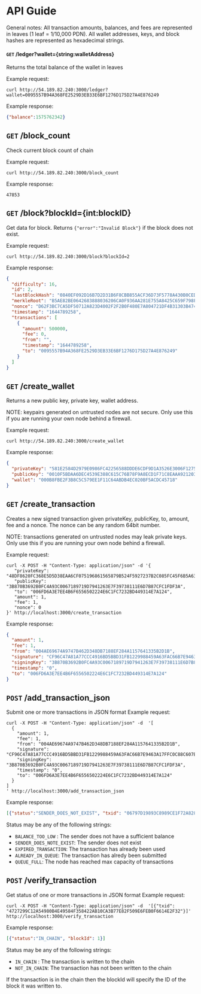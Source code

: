 # API Guide
General notes:
All transaction amounts, balances, and fees are represented in leaves (1 leaf = 1/10,000 PDN).
All wallet addresses, keys, and block hashes are represented as hexadecimal strings.

#### `GET` /ledger?wallet={string:walletAddress}
Returns the total balance of the wallet in leaves 

Example request:

```
curl http://54.189.82.240:3000/ledger?wallet=0095557B94A368FE2529D3EB33E6BF1276D175D27A4E876249
```

Example response:
```json
{"balance":1575762342}
```


## `GET` /block_count
Check current block count of chain

Example request:
```
curl http://54.189.82.240:3000/block_count
```

Example response:
```
47853
```

## `GET` /block?blockId={int:blockID}
Get data for block. Returns `{"error":"Invalid Block"}` if the block does not exist.

Example request:
```
curl http://54.189.82.240:3000/block?blockId=2
```

Example response:
```json
{
  "difficulty": 16,
  "id": 2,
  "lastBlockHash": "0840EF092D16B7D2D31B6F8CBB855ACF36D73F5778A430B0CEDB93A6E33AF750",
  "merkleRoot": "B5AE82BE0642683888036206CA0F936AA281E755A8425C659F798F46A45699BD",
  "nonce": "D62F3BC7CA5DF50712A823D4002F2F2B0F480E7A804721DF4B31303B474644A2",
  "timestamp": "1644789258",
  "transactions": [
    {
      "amount": 500000,
      "fee": 0,
      "from": "",
      "timestamp": "1644789258",
      "to": "0095557B94A368FE2529D3EB33E6BF1276D175D27A4E876249"
    }
  ]
}

```

## `GET` /create_wallet
Returns a new public key, private key, wallet address. 

NOTE: keypairs generated on untrusted nodes are not secure. Only use this if you are running your own node behind a firewall.

Example request:
```
curl http://54.189.82.240:3000/create_wallet
```

Example response:
```json
{
  "privateKey": "581E2584D2979E0986FC42256588DDDE6CDF9D1A3526E3006F127557DF14EE4DFBCBAE1A08997F3B140A927505255647D4856639971EF879AAEB991BF11C98BE",
  "publicKey": "0010F5BDAA6DEC4539E388C615C76B78F9A8ECD1F71C8EAAA92120329B2B41E5",
  "wallet": "000B8FBE2F3B8C5C579EE1F11C64ABDB4EC020BF5ACDC45718"
}
```

## `GET` /create_transaction
Creates a new signed transaction given privateKey, publicKey, to, amount, fee and a nonce. The nonce can be any random 64bit number.

NOTE: transactions generated on untrusted nodes may leak private keys. Only use this if you are running your own node behind a firewall.

Example request:
```
curl -X POST -H "Content-Type: application/json" -d '{
   "privateKey": "48DF8620FC368E5D5D38EAA6CF075196861565879B524F5927237B2C085FC45F6B5A635A11B1EAB863C27DFFCB167886C85AC11E882789FC4D110C9904FE14E3",
   "publicKey": "3B870B3692B0FC4A93C0067189719D7941263E7F39738111E6D7B87CFC1FDF3A",
   "to": "006FD6A3E7EE4B6F6556502224E6C1FC7232BD449314E7A124",
   "amount": 1,
   "fee": 1,
   "nonce": 0
}' http://localhost:3000/create_transaction

```

Example response:
```json
{
  "amount": 1,
  "fee": 1,
  "from": "004AE69674A9747B462D348DB7188EF284A1157641335B2D1B",
  "signature": "CF96C47A81A77CCC4916BD5BBD31FB1229988459A63FAC66B7E9463A17FFC0C88C607BB6F7979E7B1D60B19764BED229684521CEB3DC5E334FB7C8663E49C00F",
  "signingKey": "3B870B3692B0FC4A93C0067189719D7941263E7F39738111E6D7B87CFC1FDF3A",
  "timestamp": "0",
  "to": "006FD6A3E7EE4B6F6556502224E6C1FC7232BD449314E7A124"
}
```

## `POST` /add_transaction_json 
Submit one or more transactions in JSON format
Example request:
```
curl -X POST -H "Content-Type: application/json" -d  '[
  {
    "amount": 1,
    "fee": 1,
    "from": "004AE69674A9747B462D348DB7188EF284A1157641335B2D1B",
    "signature": "CF96C47A81A77CCC4916BD5BBD31FB1229988459A63FAC66B7E9463A17FFC0C88C607BB6F7979E7B1D60B19764BED229684521CEB3DC5E334FB7C8663E49C00F",
    "signingKey": "3B870B3692B0FC4A93C0067189719D7941263E7F39738111E6D7B87CFC1FDF3A",
    "timestamp": "0",
    "to": "006FD6A3E7EE4B6F6556502224E6C1FC7232BD449314E7A124"
  }
]
' http://localhost:3000/add_transaction_json
```

Example response:
```json
[{"status":"SENDER_DOES_NOT_EXIST", "txid": "06797D19893C8989CE1F72A828DBA8FBB98FCE56265674D4575831AA129ADEE5"}]
```

Status may be any of the following strings:
* `BALANCE_TOO_LOW` : The sender does not have a sufficient balance
* `SENDER_DOES_NOTE_EXIST`: The sender does not exist
* `EXPIRED_TRANSACTION`: The transaction has already been used
* `ALREADY_IN_QUEUE`: The transaction has alredy been submitted
* `QUEUE_FULL`: The node has reached max capacity of transactions


## `POST` /verify_transaction
Get status of one or more transactions in JSON format
Example request:
```
curl -X POST -H "Content-Type: application/json" -d  '[{"txid": "4727299C12A54980B4E49584F358422AB10CA3B77E82F509E6FEB0F6614E2F32"}]' http://localhost:3000/verify_transaction
```

Example response:
```json
[{"status":"IN_CHAIN", "blockId": 1}]
```

Status may be any of the following strings:
* `IN_CHAIN` : The transaction is written to the chain
* `NOT_IN_CHAIN`: The transaction has not been written to the chain

If the transaction is in the chain then the blockId will specify the ID of the block it was written to.

